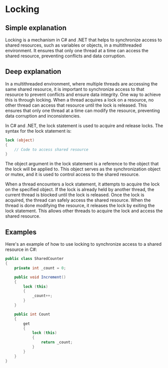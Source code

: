 # Locking

## Simple explanation

Locking is a mechanism in C# and .NET that helps to synchronize access to shared resources, such as variables or objects, in a multithreaded environment. It ensures that only one thread at a time can access the shared resource, preventing conflicts and data corruption.

## Deep explanation

In a multithreaded environment, where multiple threads are accessing the same shared resource, it is important to synchronize access to that resource to prevent conflicts and ensure data integrity. One way to achieve this is through locking. When a thread acquires a lock on a resource, no other thread can access that resource until the lock is released. This ensures that only one thread at a time can modify the resource, preventing data corruption and inconsistencies.

In C# and .NET, the lock statement is used to acquire and release locks. The syntax for the lock statement is:

```C#
lock (object)
{
    // Code to access shared resource
}
```

The object argument in the lock statement is a reference to the object that the lock will be applied to. This object serves as the synchronization object or mutex, and it is used to control access to the shared resource.

When a thread encounters a lock statement, it attempts to acquire the lock on the specified object. If the lock is already held by another thread, the current thread is blocked until the lock is released. Once the lock is acquired, the thread can safely access the shared resource. When the thread is done modifying the resource, it releases the lock by exiting the lock statement. This allows other threads to acquire the lock and access the shared resource.

## Examples

Here's an example of how to use locking to synchronize access to a shared resource in C#:

```C#
public class SharedCounter
{
    private int _count = 0;

    public void Increment()
    {
        lock (this)
        {
            _count++;
        }
    }

    public int Count
    {
        get
        {
            lock (this)
            {
                return _count;
            }
        }
    }
}
```